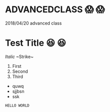 # ADVANCEDCLASS :scream: :scream:
2018/04/20 advanced class

# Test Title :laughing: :laughing:
_Italic_
~Strike~

1. First
2. Second
3. Third

* quwq
* sjjbsn
* ssk

`HELLO WORLD`
